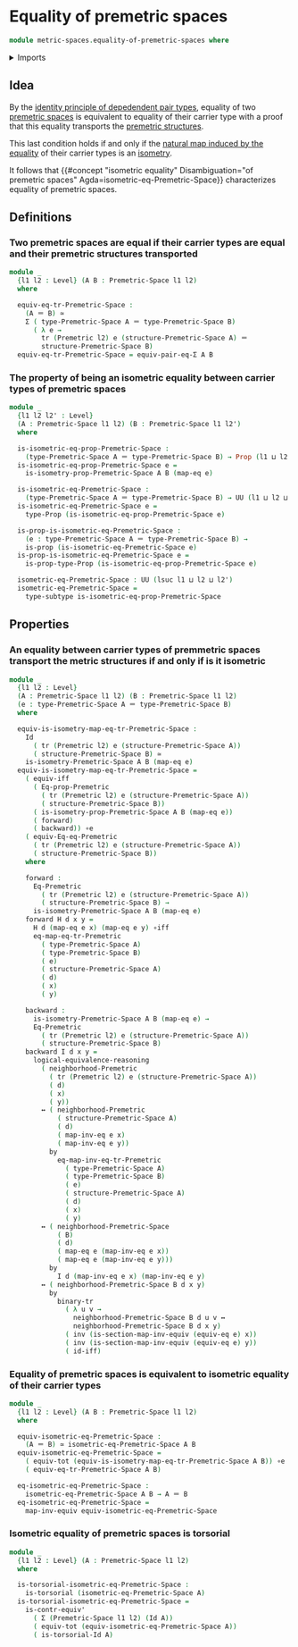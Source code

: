 # Equality of premetric spaces

```agda
module metric-spaces.equality-of-premetric-spaces where
```

<details><summary>Imports</summary>

```agda
open import foundation.action-on-identifications-functions
open import foundation.binary-transport
open import foundation.contractible-types
open import foundation.dependent-pair-types
open import foundation.equality-dependent-pair-types
open import foundation.equivalences
open import foundation.functoriality-dependent-pair-types
open import foundation.identity-types
open import foundation.logical-equivalences
open import foundation.propositions
open import foundation.subtypes
open import foundation.torsorial-type-families
open import foundation.transport-along-identifications
open import foundation.univalence
open import foundation.universe-levels

open import metric-spaces.isometry-premetric-spaces
open import metric-spaces.premetric-spaces
open import metric-spaces.premetric-structures
```

</details>

## Idea

By the
[identity principle of depedendent pair types](foundation.equality-dependent-pair-types.md),
equality of two [premetric spaces](metric-spaces.premetric-spaces.md) is
equivalent to equality of their carrier type with a proof that this equality
transports the [premetric structures](metric-spaces.premetric-structures.md).

This last condition holds if and only if the
[natural map induced by the equality](foundation.univalence.md) of their carrier
types is an [isometry](metric-spaces.isometry-premetric-spaces.md).

It follows that
{{#concept "isometric equality" Disambiguation="of premetric spaces" Agda=isometric-eq-Premetric-Space}}
characterizes equality of premetric spaces.

## Definitions

### Two premetric spaces are equal if their carrier types are equal and their premetric structures transported

```agda
module _
  {l1 l2 : Level} (A B : Premetric-Space l1 l2)
  where

  equiv-eq-tr-Premetric-Space :
    (A ＝ B) ≃
    Σ ( type-Premetric-Space A ＝ type-Premetric-Space B)
      ( λ e →
        tr (Premetric l2) e (structure-Premetric-Space A) ＝
        structure-Premetric-Space B)
  equiv-eq-tr-Premetric-Space = equiv-pair-eq-Σ A B
```

### The property of being an isometric equality between carrier types of premetric spaces

```agda
module _
  {l1 l2 l2' : Level}
  (A : Premetric-Space l1 l2) (B : Premetric-Space l1 l2')
  where

  is-isometric-eq-prop-Premetric-Space :
    (type-Premetric-Space A ＝ type-Premetric-Space B) → Prop (l1 ⊔ l2 ⊔ l2')
  is-isometric-eq-prop-Premetric-Space e =
    is-isometry-prop-Premetric-Space A B (map-eq e)

  is-isometric-eq-Premetric-Space :
    (type-Premetric-Space A ＝ type-Premetric-Space B) → UU (l1 ⊔ l2 ⊔ l2')
  is-isometric-eq-Premetric-Space e =
    type-Prop (is-isometric-eq-prop-Premetric-Space e)

  is-prop-is-isometric-eq-Premetric-Space :
    (e : type-Premetric-Space A ＝ type-Premetric-Space B) →
    is-prop (is-isometric-eq-Premetric-Space e)
  is-prop-is-isometric-eq-Premetric-Space e =
    is-prop-type-Prop (is-isometric-eq-prop-Premetric-Space e)

  isometric-eq-Premetric-Space : UU (lsuc l1 ⊔ l2 ⊔ l2')
  isometric-eq-Premetric-Space =
    type-subtype is-isometric-eq-prop-Premetric-Space
```

## Properties

### An equality between carrier types of premmetric spaces transport the metric structures if and only if is it isometric

```agda
module _
  {l1 l2 : Level}
  (A : Premetric-Space l1 l2) (B : Premetric-Space l1 l2)
  (e : type-Premetric-Space A ＝ type-Premetric-Space B)
  where

  equiv-is-isometry-map-eq-tr-Premetric-Space :
    Id
      ( tr (Premetric l2) e (structure-Premetric-Space A))
      ( structure-Premetric-Space B) ≃
    is-isometry-Premetric-Space A B (map-eq e)
  equiv-is-isometry-map-eq-tr-Premetric-Space =
    ( equiv-iff
      ( Eq-prop-Premetric
        ( tr (Premetric l2) e (structure-Premetric-Space A))
        ( structure-Premetric-Space B))
      ( is-isometry-prop-Premetric-Space A B (map-eq e))
      ( forward)
      ( backward)) ∘e
    ( equiv-Eq-eq-Premetric
      ( tr (Premetric l2) e (structure-Premetric-Space A))
      ( structure-Premetric-Space B))
    where

    forward :
      Eq-Premetric
        ( tr (Premetric l2) e (structure-Premetric-Space A))
        ( structure-Premetric-Space B) →
      is-isometry-Premetric-Space A B (map-eq e)
    forward H d x y =
      H d (map-eq e x) (map-eq e y) ∘iff
      eq-map-eq-tr-Premetric
        ( type-Premetric-Space A)
        ( type-Premetric-Space B)
        ( e)
        ( structure-Premetric-Space A)
        ( d)
        ( x)
        ( y)

    backward :
      is-isometry-Premetric-Space A B (map-eq e) →
      Eq-Premetric
        ( tr (Premetric l2) e (structure-Premetric-Space A))
        ( structure-Premetric-Space B)
    backward I d x y =
      logical-equivalence-reasoning
        ( neighborhood-Premetric
          ( tr (Premetric l2) e (structure-Premetric-Space A))
          ( d)
          ( x)
          ( y))
        ↔ ( neighborhood-Premetric
            ( structure-Premetric-Space A)
            ( d)
            ( map-inv-eq e x)
            ( map-inv-eq e y))
          by
            eq-map-inv-eq-tr-Premetric
              ( type-Premetric-Space A)
              ( type-Premetric-Space B)
              ( e)
              ( structure-Premetric-Space A)
              ( d)
              ( x)
              ( y)
        ↔ ( neighborhood-Premetric-Space
            ( B)
            ( d)
            ( map-eq e (map-inv-eq e x))
            ( map-eq e (map-inv-eq e y)))
          by
            I d (map-inv-eq e x) (map-inv-eq e y)
        ↔ ( neighborhood-Premetric-Space B d x y)
          by
            binary-tr
              ( λ u v →
                neighborhood-Premetric-Space B d u v ↔
                neighborhood-Premetric-Space B d x y)
              ( inv (is-section-map-inv-equiv (equiv-eq e) x))
              ( inv (is-section-map-inv-equiv (equiv-eq e) y))
              ( id-iff)
```

### Equality of premetric spaces is equivalent to isometric equality of their carrier types

```agda
module _
  {l1 l2 : Level} (A B : Premetric-Space l1 l2)
  where

  equiv-isometric-eq-Premetric-Space :
    (A ＝ B) ≃ isometric-eq-Premetric-Space A B
  equiv-isometric-eq-Premetric-Space =
    ( equiv-tot (equiv-is-isometry-map-eq-tr-Premetric-Space A B)) ∘e
    ( equiv-eq-tr-Premetric-Space A B)

  eq-isometric-eq-Premetric-Space :
    isometric-eq-Premetric-Space A B → A ＝ B
  eq-isometric-eq-Premetric-Space =
    map-inv-equiv equiv-isometric-eq-Premetric-Space
```

### Isometric equality of premetric spaces is torsorial

```agda
module _
  {l1 l2 : Level} (A : Premetric-Space l1 l2)
  where

  is-torsorial-isometric-eq-Premetric-Space :
    is-torsorial (isometric-eq-Premetric-Space A)
  is-torsorial-isometric-eq-Premetric-Space =
    is-contr-equiv'
      ( Σ (Premetric-Space l1 l2) (Id A))
      ( equiv-tot (equiv-isometric-eq-Premetric-Space A))
      ( is-torsorial-Id A)
```

